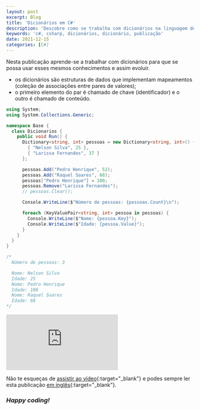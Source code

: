 ```yaml
---
layout: post
excerpt: Blog
title: 'Dicionários em C#'
description: 'Descobre como se trabalha com dicionários na linguagem de programação C#. Obtém respostas às tuas dúvidas com a teoria e os exemplos apresentados.'
keywords: 'c#, csharp, dicionários, dicionário, publicação'
date: 2021-12-15
categories: [C#]
---
```


Nesta publicação aprende-se a trabalhar com dicionários para que se possa usar esses mesmos conhecimentos e assim evoluir.

- os dicionários são estruturas de dados que implementam mapeamentos (coleção de associações entre pares de valores);
- o primeiro elemento do par é chamado de chave (identificador) e o outro é chamado de conteúdo.

```csharp
using System;
using System.Collections.Generic;

namespace Base {
  class Dicionarios {
    public void Run() {
      Dictionary<string, int> pessoas = new Dictionary<string, int>() {
        { "Nelson Silva", 25 },
        { "Larissa Fernandes", 37 }
      };

      pessoas.Add("Pedro Henrique", 52);
      pessoas.Add("Raquel Soares", 68);
      pessoas["Pedro Henrique"] = 100;
      pessoas.Remove("Larissa Fernandes");
      // pessoas.Clear();

      Console.WriteLine($"Número de pessoas: {pessoas.Count}\n");

      foreach (KeyValuePair<string, int> pessoa in pessoas) {
        Console.WriteLine($"Nome: {pessoa.Key}");
        Console.WriteLine($"Idade: {pessoa.Value}");
      }
    }
  }
}

/*
  Número de pessoas: 3

  Nome: Nelson Silva
  Idade: 25
  Nome: Pedro Henrique
  Idade: 100
  Nome: Raquel Soares
  Idade: 68
*/
```

<div class="video-container">
  <iframe src="https://www.youtube.com/embed/8q8-qNsEZGs" frameborder="0" allowfullscreen></iframe>
</div>

Não te esqueças de [assistir ao vídeo](https://youtu.be/8q8-qNsEZGs){:target="\_blank"} e podes sempre ler esta publicação [em inglês](https://nelsonsilvadev.com/blog/20211215/dictionaries-in-csharp/){:target="\_blank"}.

### _Happy coding!_

